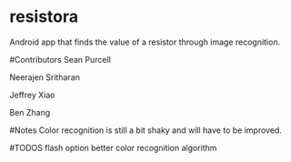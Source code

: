 # resistora

Android app that finds the value of a resistor through image recognition. 

#Contributors
Sean Purcell

Neerajen Sritharan

Jeffrey Xiao 

Ben Zhang

#Notes
Color recognition is still a bit shaky and will have to be improved. 

#TODOS
flash option
better color recognition algorithm
